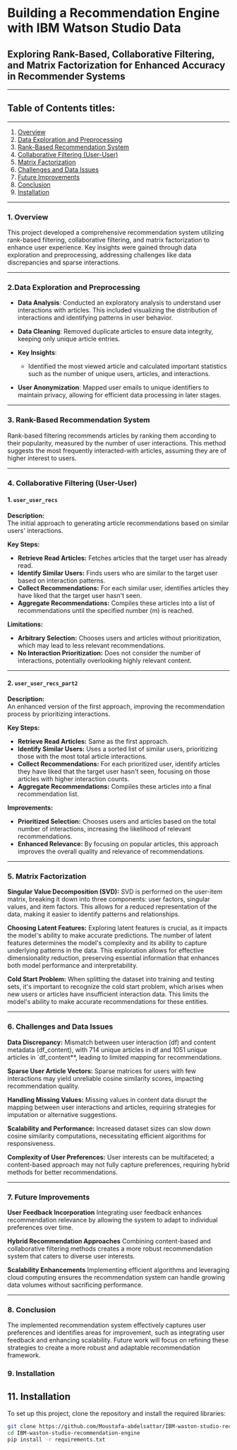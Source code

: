# Building a Recommendation Engine with IBM Watson Studio Data
## Exploring Rank-Based, Collaborative Filtering, and Matrix Factorization for Enhanced Accuracy in Recommender Systems
---

## Table of Contents titles:
---
1. [Overview](#overview)
2. [Data Exploration and Preprocessing](#Data-Exploration-and-Preprocessing)
3. [Rank-Based Recommendation System](#Rank-Based-Recommendation-System)
4. [Collaborative Filtering (User-User)](#Collaborative-Filtering-(User-User))
5. [Matrix Factorization](#Matrix-Factorization)
6. [Challenges and Data Issues](#Cahllenges-and-Data-Issues)
7. [Future Improvements](#Known-Issues-and*Future-Improvements)
8. [Conclusion](Conlusion)
9. [Installation](Installation)

---

### 1. Overview
This project developed a comprehensive recommendation system utilizing rank-based filtering, collaborative filtering, and matrix factorization to enhance user experience. Key insights were gained through data exploration and preprocessing, addressing challenges like data discrepancies and sparse interactions.

---

### 2.Data Exploration and Preprocessing

- **Data Analysis**: Conducted an exploratory analysis to understand user interactions with articles. This included visualizing the distribution of interactions and identifying patterns in user behavior.
  
- **Data Cleaning**: Removed duplicate articles to ensure data integrity, keeping only unique article entries.
  
- **Key Insights**:
  - Identified the most viewed article and calculated important statistics such as the number of unique users, articles, and interactions.

- **User Anonymization**: Mapped user emails to unique identifiers to maintain privacy, allowing for efficient data processing in later stages.

---
### 3. Rank-Based Recommendation System

Rank-based filtering recommends articles by ranking them according to their popularity, measured by the number of user interactions. This method suggests the most frequently interacted-with articles, assuming they are of higher interest to users.

---

### 4. Collaborative Filtering (User-User)
#### 1. `user_user_recs`

**Description:**  
The initial approach to generating article recommendations based on similar users' interactions.

**Key Steps:**
- **Retrieve Read Articles:** Fetches articles that the target user has already read.
- **Identify Similar Users:** Finds users who are similar to the target user based on interaction patterns.
- **Collect Recommendations:** For each similar user, identifies articles they have liked that the target user hasn't seen.
- **Aggregate Recommendations:** Compiles these articles into a list of recommendations until the specified number (m) is reached.

**Limitations:**
- **Arbitrary Selection:** Chooses users and articles without prioritization, which may lead to less relevant recommendations.
- **No Interaction Prioritization:** Does not consider the number of interactions, potentially overlooking highly relevant content.

---

#### 2. `user_user_recs_part2`

**Description:**  
An enhanced version of the first approach, improving the recommendation process by prioritizing interactions.

**Key Steps:**
- **Retrieve Read Articles:** Same as the first approach.
- **Identify Similar Users:** Uses a sorted list of similar users, prioritizing those with the most total article interactions.
- **Collect Recommendations:** For each prioritized user, identify articles they have liked that the target user hasn't seen, focusing on those articles with higher interaction counts.
- **Aggregate Recommendations:** Compiles these articles into a final recommendation list.

**Improvements:**
- **Prioritized Selection:** Chooses users and articles based on the total number of interactions, increasing the likelihood of relevant recommendations.
- **Enhanced Relevance:** By focusing on popular articles, this approach improves the overall quality and relevance of recommendations.

---
### 5. Matrix Factorization

**Singular Value Decomposition (SVD):** SVD is performed on the user-item matrix, breaking it down into three components: user factors, singular values, and item factors. This allows for a reduced representation of the data, making it easier to identify patterns and relationships.

**Choosing Latent Features:** Exploring latent features is crucial, as it impacts the model's ability to make accurate predictions. The number of latent features determines the model's complexity and its ability to capture underlying patterns in the data. This exploration allows for effective dimensionality reduction, preserving essential information that enhances both model performance and interpretability.

**Cold Start Problem:** When splitting the dataset into training and testing sets, it's important to recognize the cold start problem, which arises when new users or articles have insufficient interaction data. This limits the model's ability to make accurate recommendations for these entities.

---
### 6. Challenges and Data Issues

**Data Discrepancy:** Mismatch between user interaction (df) and content metadata (df_content), with 714 unique articles in df and 1051 unique articles in `df_content**, leading to limited mapping for recommendations.

**Sparse User Article Vectors:** Sparse matrices for users with few interactions may yield unreliable cosine similarity scores, impacting recommendation quality.

**Handling Missing Values:** Missing values in content data disrupt the mapping between user interactions and articles, requiring strategies for imputation or alternative suggestions.

**Scalability and Performance:** Increased dataset sizes can slow down cosine similarity computations, necessitating efficient algorithms for responsiveness.

**Complexity of User Preferences:** User interests can be multifaceted; a content-based approach may not fully capture preferences, requiring hybrid methods for better recommendations.

---
### 7. Future Improvements
**User Feedback Incorporation**
Integrating user feedback enhances recommendation relevance by allowing the system to adapt to individual preferences over time.

**Hybrid Recommendation Approaches**
Combining content-based and collaborative filtering methods creates a more robust recommendation system that caters to diverse user interests.

**Scalability Enhancements**
Implementing efficient algorithms and leveraging cloud computing ensures the recommendation system can handle growing data volumes without sacrificing performance.

---
### 8. Conclusion
The implemented recommendation system effectively captures user preferences and identifies areas for improvement, such as integrating user feedback and enhancing scalability. Future work will focus on refining these strategies to create a more robust and adaptable recommendation framework.
### 9. Installation
## 11. Installation
To set up this project, clone the repository and install the required libraries:

```bash
git clone https://github.com/Moustafa-abdelsattar/IBM-waston-studio-recommendation-engine.git
cd IBM-waston-studio-recommendation-engine
pip install -r requirements.txt



